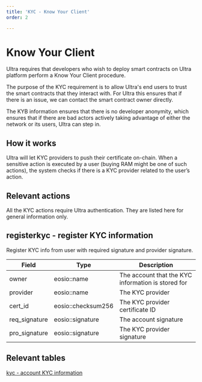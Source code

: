 ```yaml
---
title: 'KYC - Know Your Client'
order: 2

---
```


# Know Your Client

Ultra requires that developers who wish to deploy smart contracts on Ultra platform perform a Know Your Client procedure.

The purpose of the KYC requirement is to allow Ultra's end users to trust the smart contracts that they interact with. For Ultra this ensures that if there is an issue, we can contact the smart contract owner directly.

The KYB information ensures that there is no developer anonymity, which ensures that if there are bad actors actively taking advantage of either the network or its users, Ultra can step in.

## How it works

Ultra will let KYC providers to push their certificate on-chain. When a sensitive action is executed by a user (buying RAM might be one of such actions), the system checks if there is a KYC provider related to the user’s action.

## Relevant actions

All the KYC actions require Ultra authentication. They are listed here for general information only.

## registerkyc - register KYC information

Register KYC info from user with required signature and provider signature.

| Field         | Type               | Description                                        |
| ------------- | ------------------ | -------------------------------------------------- |
| owner         | eosio::name        | The account that the KYC information is stored for |
| provider      | eosio::name        | The KYC provider                                   |
| cert_id       | eosio::checksum256 | The KYC provider certificate ID                    |
| req_signature | eosio::signature   | The account signature                              |
| pro_signature | eosio::signature   | The KYC provider signature                         |

## Relevant tables

[kyc - account KYC information](./data-structures-overview.html#kyc-account-kyc-information)
